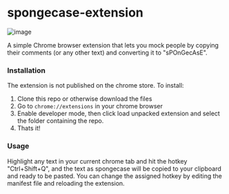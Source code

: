 # spongecase-extension
![image](https://github.com/ShaunFerris/spongecase-extension/assets/119541650/0655b195-65d5-48f7-8601-0c09c726e9d6)

A simple Chrome browser extension that lets you mock people by copying their comments (or any other text) and converting it to "sPOnGecAsE".

### Installation
The extension is not published on the chrome store. To install:
1. Clone this repo or otherwise download the files
2. Go to `chrome://extensions` in your chrome browser
3. Enable developer mode, then click load unpacked extension and select the folder containing the repo.
4. Thats it!

### Usage
Highlight any text in your current chrome tab and hit the hotkey "Ctrl+Shift+Q", and the text as spongecase will be copied to your clipboard and ready to be pasted.
You can change the assigned hotkey by editing the manifest file and reloading the extension.


